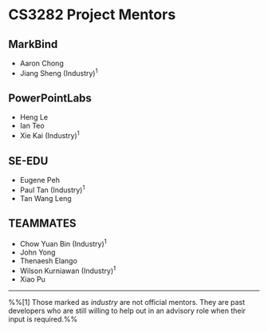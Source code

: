 <link rel="stylesheet" href="{{baseUrl}}/css/main.css">

<include src="../common/header.md" />

<div class="website-content">

# CS3282 Project Mentors

## MarkBind

* Aaron Chong
* Jiang Sheng (Industry)<sup>1</sup>

## PowerPointLabs

* Heng Le
* Ian Teo
* Xie Kai (Industry)<sup>1</sup>

## SE-EDU

* Eugene Peh
* Paul Tan (Industry)<sup>1</sup>
* Tan Wang Leng

## TEAMMATES

* Chow Yuan Bin (Industry)<sup>1</sup>
* John Yong
* Thenaesh Elango
* Wilson Kurniawan (Industry)<sup>1</sup>
* Xiao Pu

---

%%[1] Those marked as _industry_ are not official mentors. They are past developers who are still willing to help out in an advisory role when their input is required.%%

</div>

